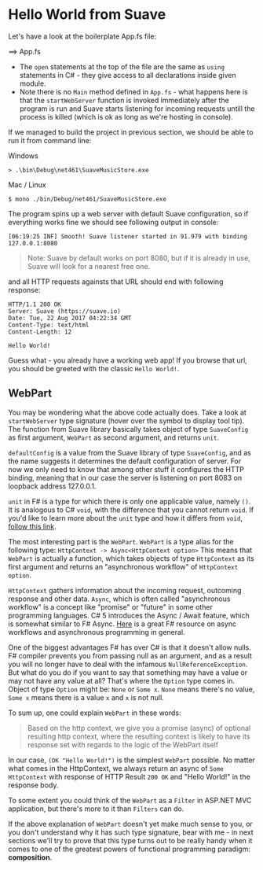 # Hello World from Suave

Let's have a look at the boilerplate App.fs file:

==> App.fs

* The `open` statements at the top of the file are the same as `using` statements in C# - they give access to all declarations inside given module.
* Note there is no `Main` method defined in `App.fs` - what happens here is that the `startWebServer` function is invoked immediately after the program is run and Suave starts listening for incoming requests untill the process is killed (which is ok as long as we're hosting in console).

If we managed to build the project in previous section, we should be able to run it from command line:

Windows

```
> .\bin\Debug\net461\SuaveMusicStore.exe
```

Mac / Linux

```
$ mono ./bin/Debug/net461/SuaveMusicStore.exe
```

The program spins up a web server with default Suave configuration, so if everything works fine we should see following output in console:

```
[06:19:25 INF] Smooth! Suave listener started in 91.979 with binding 127.0.0.1:8080
```

> Note: Suave by default works on port 8080, but if it is already in use, Suave will look for a nearest free one.

and all HTTP requests againsts that URL should end with following response:

```
HTTP/1.1 200 OK
Server: Suave (https://suave.io)
Date: Tue, 22 Aug 2017 04:22:34 GMT
Content-Type: text/html
Content-Length: 12

Hello World!
```

Guess what - you already have a working web app!
If you browse that url, you should be greeted with the classic `Hello World!`.

## WebPart

You may be wondering what the above code actually does. Take a look at `startWebServer` type signature (hover over the symbol to display tool tip). The function from Suave library basically takes object of type `SuaveConfig` as first argument, `WebPart` as second argument, and returns `unit`.

`defaultConfig` is a value from the Suave library of type `SuaveConfig`, and as the name suggests it determines the default configuration of server. For now we only need to know that among other stuff it configures the HTTP binding, meaning that in our case the server is listening on port 8083 on loopback address 127.0.0.1.

`unit` in F# is a type for which there is only one applicable value, namely `()`. It is analogous to C# `void`, with the difference that you cannot return `void`. If you'd like to learn more about the `unit` type and how it differs from `void`, [follow this link](https://msdn.microsoft.com/en-us/library/dd483472.aspx).

The most interesting part is the `WebPart`. `WebPart` is a type alias for the following type: 
`HttpContext -> Async<HttpContext option>`
This means that `WebPart` is actually a function, which takes objects of type `HttpContext` as its first argument and returns an "asynchronous workflow" of `HttpContext option`.

`HttpContext` gathers information about the incoming request, outcoming response and other data.
`Async`, which is often called "asynchronous workflow" is a concept like "promise" or "future" in some other programming languages. C# 5 introduces the Async / Await feature, which is somewhat similar to F# Async. [Here](http://fsharpforfunandprofit.com/posts/concurrency-async-and-parallel/) is a great F# resource on async workflows and asynchronous programming in general. 

One of the biggest advantages F# has over C# is that it doesn't allow nulls. F# compiler prevents you from passing null as an argument, and as a result you will no longer have to deal with the infamous `NullReferenceException`. 
But what do you do if you want to say that something may have a value or may not have any value at all?
That's where the `Option` type comes in. Object of type `Option` might be: `None` or `Some x`.
`None` means there's no value, `Some x` means there is a value `x` and `x` is not null.

To sum up, one could explain `WebPart` in these words: 

> Based on the http context, we give you a promise (async) of optional resulting http context, where the resulting context is likely to have its response set with regards to the logic of the WebPart itself

In our case, `(OK "Hello World!")` is the simplest `WebPart` possible. No matter what comes in the HttpContext, we always return an async of `Some` `HttpContext` with response of HTTP Result `200 OK` and "Hello World!" in the response body.

To some extent you could think of the `WebPart` as a `Filter` in ASP.NET MVC application, but there's more to it than `Filters` can do.

If the above explanation of `WebPart` doesn't yet make much sense to you, or you don't understand why it has such type signature, bear with me - in next sections we'll try to prove that this type turns out to be really handy when it comes to one of the greatest powers of functional programming paradigm: **composition**.
